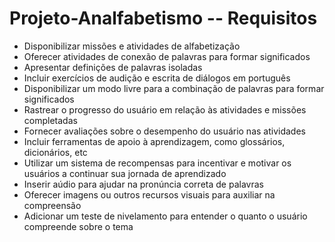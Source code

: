 # Projeto-Analfabetismo -- Requisitos
- Disponibilizar missões e atividades de alfabetização
- Oferecer atividades de conexão de palavras para formar significados
- Apresentar definições de palavras isoladas
- Incluir exercícios de audição e escrita de diálogos em português
- Disponibilizar um modo livre para a combinação de palavras para formar significados
- Rastrear o progresso do usuário em relação às atividades e missões completadas
- Fornecer avaliações sobre o desempenho do usuário nas atividades
- Incluir ferramentas de apoio à aprendizagem, como glossários, dicionários, etc
- Utilizar um sistema de recompensas para incentivar e motivar os usuários a continuar sua jornada de aprendizado
- Inserir aúdio para ajudar na pronúncia correta de palavras
- Oferecer imagens ou outros recursos visuais para auxiliar na compreensão
- Adicionar um teste de nivelamento para entender o quanto o usuário compreende sobre o tema


